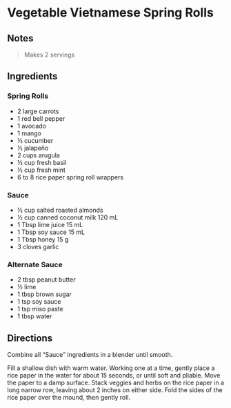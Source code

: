 # Vegetable Vietnamese Spring Rolls

## Notes

> Makes 2 servings

## Ingredients

### Spring Rolls

- 2 large carrots
- 1 red bell pepper
- 1 avocado
- 1 mango
- &#189; cucumber
- &#189; jalapeño
- 2 cups arugula
- &#189; cup fresh basil
- &#189; cup fresh mint
- 6 to 8 rice paper spring roll wrappers

### Sauce

- &#189; cup salted roasted almonds
- &#189; cup canned coconut milk 120 mL
- 1 Tbsp lime juice 15 mL
- 1 Tbsp soy sauce 15 mL
- 1 Tbsp honey 15 g
- 3 cloves garlic

### Alternate Sauce

- 2 tbsp peanut butter
- &#189; lime
- 1 tbsp brown sugar
- 1 tsp soy sauce
- 1 tsp miso paste
- 1 tbsp water

## Directions

Combine all “Sauce” ingredients in a blender until smooth.

Fill a shallow dish with warm water. Working one at a time, gently place a rice paper in the water for about 15 seconds, or until soft and pliable. Move the paper to a damp surface. Stack veggies and herbs on the rice paper in a long narrow row, leaving about 2 inches on either side. Fold the sides of the rice paper over the mound, then gently roll.
